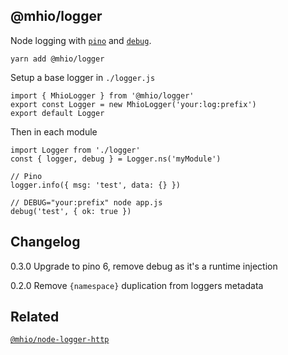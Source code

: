 @mhio/logger
-----------

Node logging with [`pino`](https://github.com/pinojs/pino) and [`debug`](https://github.com/visionmedia/debug).

```
yarn add @mhio/logger
```

Setup a base logger in `./logger.js`
```
import { MhioLogger } from '@mhio/logger'
export const Logger = new MhioLogger('your:log:prefix')
export default Logger
```

Then in each module
```
import Logger from './logger'
const { logger, debug } = Logger.ns('myModule')

// Pino
logger.info({ msg: 'test', data: {} })

// DEBUG="your:prefix" node app.js
debug('test', { ok: true })
```

## Changelog

0.3.0 Upgrade to pino 6, remove debug as it's a runtime injection

0.2.0 Remove `{namespace}` duplication from loggers metadata

## Related

[`@mhio/node-logger-http`](https://github.com/mhio/node-logger-http)
